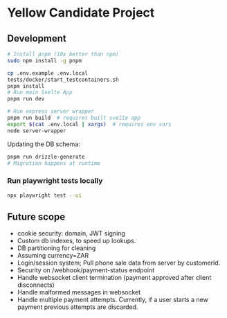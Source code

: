 # Yellow Candidate Project

## Development

```sh
# Install pnpm (10x better than npm)
sudo npm install -g pnpm

cp .env.example .env.local
tests/docker/start_testcontainers.sh
pnpm install
# Run main Svelte App
pnpm run dev

# Run express server wrapper
pnpm run build  # requires built svelte app
export $(cat .env.local | xargs)  # requires env vars
node server-wrapper
```

Updating the DB schema:

```sh
pnpm run drizzle-generate
# Migration happens at runtime
```

### Run playwright tests locally

```sh
npx playwright test --ui
```

## Future scope

- cookie security: domain, JWT signing
- Custom db indexes, to speed up lookups.
- DB partitioning for cleaning
- Assuming currency=ZAR
- Login/session system; Pull phone sale data from server by customerId.
- Security on /webhook/payment-status endpoint
- Handle websocket client termination (payment approved after client disconnects)
- Handle malformed messages in websocket
- Handle multiple payment attempts. Currently, if a user starts a new payment previous attempts are discarded.
